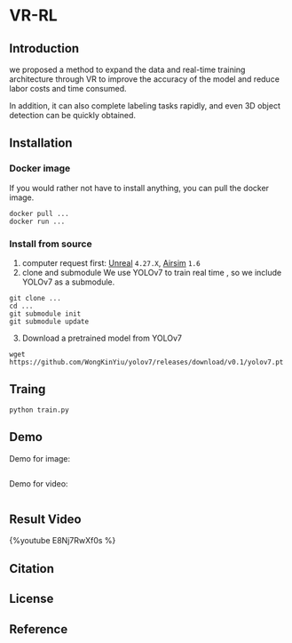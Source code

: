 # VR-RL
## Introduction

we proposed a method to expand the data and real-time training architecture through VR to improve the accuracy of the model and reduce labor costs and time consumed.

In addition, it can also complete labeling tasks rapidly, and even 3D object detection can be quickly obtained.


## Installation
### Docker image
If you would rather not have to install anything, you can pull the docker image.
```
docker pull ...
docker run ...
```
### Install from source
1. computer request first: [Unreal](https://www.unrealengine.com/en-US/download) ```4.27.X```, [Airsim](https://github.com/Microsoft/AirSim) ```1.6```
2. clone and submodule
We use YOLOv7 to train real time , so we include YOLOv7 as a submodule.
```
git clone ...
cd ...
git submodule init
git submodule update
```
3. Download a pretrained model from YOLOv7
```
wget https://github.com/WongKinYiu/yolov7/releases/download/v0.1/yolov7.pt
```

## Traing
```
python train.py
```

## Demo
Demo for image:
```

```
Demo for video:
```

```
## Result Video
{%youtube E8Nj7RwXf0s %}

## Citation
## License
## Reference